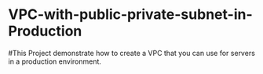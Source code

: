 # VPC-with-public-private-subnet-in-Production

#This Project demonstrate how to create a VPC that you can use for servers in a production environment.
